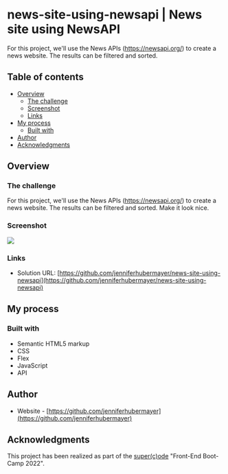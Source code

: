 # news-site-using-newsapi | News site using NewsAPI

For this project, we'll use the News APIs (https://newsapi.org/) to create a news website. The results can be filtered and sorted.

## Table of contents

- [Overview](#overview)
  - [The challenge](#the-challenge)
  - [Screenshot](#screenshot)
  - [Links](#links)
- [My process](#my-process)
  - [Built with](#built-with)
- [Author](#author)
- [Acknowledgments](#acknowledgments)

## Overview

### The challenge

For this project, we'll use the News APIs (https://newsapi.org/) to create a news website. The results can be filtered and sorted. Make it look nice.

### Screenshot

![](./screenshot/Screenshot_Projekt_NewsApi.png)

### Links

- Solution URL: [https://github.com/jenniferhubermayer/news-site-using-newsapi](https://github.com/jenniferhubermayer/news-site-using-newsapi)

## My process

### Built with

- Semantic HTML5 markup
- CSS
- Flex
- JavaScript
- API

## Author

- Website - [https://github.com/jenniferhubermayer](https://github.com/jenniferhubermayer)

## Acknowledgments

This project has been realized as part of the [super(c)ode](https://www.super-code.de/) "Front-End Boot-Camp 2022".
